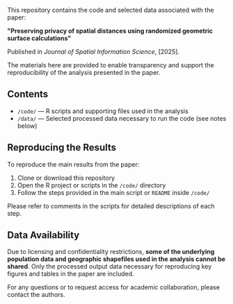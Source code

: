 This repository contains the code and selected data associated with the paper:

**"Preserving privacy of spatial distances using randomized geometric surface calculations"**  

Published in *Journal of Spatial Information Science*, [2025].  

The materials here are provided to enable transparency and support the reproducibility of the analysis presented in the paper.

## Contents

- `/code/` — R scripts and supporting files used in the analysis  
- `/data/` — Selected processed data necessary to run the code (see notes below)

## Reproducing the Results

To reproduce the main results from the paper:

1. Clone or download this repository
2. Open the R project or scripts in the `/code/` directory
3. Follow the steps provided in the main script or `README` inside `/code/`

Please refer to comments in the scripts for detailed descriptions of each step.

## Data Availability

Due to licensing and confidentiality restrictions, **some of the underlying population data and geographic shapefiles used in the analysis cannot be shared**. Only the processed output data necessary for reproducing key figures and tables in the paper are included.

For any questions or to request access for academic collaboration, please contact the authors.

